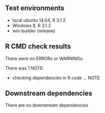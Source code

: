 ## Test environments
* local ubuntu 14.04, R 3.1.2
* Windows 8, R 3.1.2
* win-builder (release)

## R CMD check results
There were no ERRORs or WARNINGs. 

There was 1 NOTE:

* checking dependencies in R code ... NOTE


## Downstream dependencies
There are no downstream dependencies